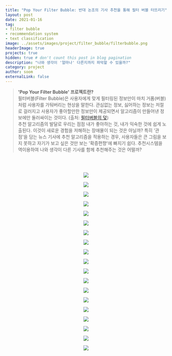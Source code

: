 ```yaml
---
title: "Pop Your Filter Bubble: 반대 논조의 기사 추천을 통해 필터 버블 터뜨리기"
layout: post
date: 2021-01-16 
tag: 
- filter bubble
- recommendation system
- text classification
image: ../assets/images/project/filter_bubble/filterbubble.png
headerImage: true
projects: true
hidden: true # don't count this post in blog pagination
description: "나와 생각이 '얼마나' 다른지까지 파악할 수 있을까?"
category: project
author: soom
externalLink: false
---
```


> **'Pop Your Filter Bubble' 프로젝트란?**    
필터버블(Filter Bubble)은 사용자에게 맞게 필터링된 정보만이 마치 거품(버블)처럼 사용자를 가둬버리는 현상을 말한다. 관심없는 정보, 싫어하는 정보는 저절로 걸러지고 사용자가 좋아할만한 정보만이 제공되면서 알고리즘이 만들어낸 정보에만 둘러싸이는 것이다. (출처: [필터버블의 덫](http://weekly.chosun.com/client/news/viw.asp?ctcd=c02&nNewsNumb=002509100003))  
추천 알고리즘의 발달로 우리는 점점 내가 좋아하는 것, 내가 익숙한 것에 쉽게 노출된다. 이것이 새로운 경험을 저해하는 장애물이 되는 것은 아닐까? 특히 '관점'을 담는 뉴스 기사에 추천 알고리즘을 적용하는 경우, 사용자들은 큰 그림을 보지 못하고 자기가 보고 싶은 것만 보는 '확증편향'에 빠지기 쉽다. 추천시스템을 역이용하여 나와 생각이 다른 기사를 함께 추천해주는 것은 어떨까?  

<br/><br/>

<p align="center"><img src="/assets/images/project/filter_bubble/filter_bubble_final/필터버블터뜨리기_결과보고서_페이지_01.png"></p>
<p align="center"><img src="/assets/images/project/filter_bubble/filter_bubble_final/필터버블터뜨리기_결과보고서_페이지_02.png"></p>
<p align="center"><img src="/assets/images/project/filter_bubble/filter_bubble_final/필터버블터뜨리기_결과보고서_페이지_03.png"></p>
<p align="center"><img src="/assets/images/project/filter_bubble/filter_bubble_final/필터버블터뜨리기_결과보고서_페이지_04.png"></p>
<p align="center"><img src="/assets/images/project/filter_bubble/filter_bubble_final/필터버블터뜨리기_결과보고서_페이지_05.png"></p>
<p align="center"><img src="/assets/images/project/filter_bubble/filter_bubble_final/필터버블터뜨리기_결과보고서_페이지_06.png"></p>
<p align="center"><img src="/assets/images/project/filter_bubble/filter_bubble_final/필터버블터뜨리기_결과보고서_페이지_07.png"></p>
<p align="center"><img src="/assets/images/project/filter_bubble/filter_bubble_final/필터버블터뜨리기_결과보고서_페이지_08.png"></p>
<p align="center"><img src="/assets/images/project/filter_bubble/filter_bubble_final/필터버블터뜨리기_결과보고서_페이지_09.png"></p>
<p align="center"><img src="/assets/images/project/filter_bubble/filter_bubble_final/필터버블터뜨리기_결과보고서_페이지_10.png"></p>
<p align="center"><img src="/assets/images/project/filter_bubble/filter_bubble_final/필터버블터뜨리기_결과보고서_페이지_11.png"></p>
<p align="center"><img src="/assets/images/project/filter_bubble/filter_bubble_final/필터버블터뜨리기_결과보고서_페이지_12.png"></p>
<p align="center"><img src="/assets/images/project/filter_bubble/filter_bubble_final/필터버블터뜨리기_결과보고서_페이지_13.png"></p>
<p align="center"><img src="/assets/images/project/filter_bubble/filter_bubble_final/필터버블터뜨리기_결과보고서_페이지_14.png"></p>
<p align="center"><img src="/assets/images/project/filter_bubble/filter_bubble_final/필터버블터뜨리기_결과보고서_페이지_15.png"></p>
<p align="center"><img src="/assets/images/project/filter_bubble/filter_bubble_final/필터버블터뜨리기_결과보고서_페이지_16.png"></p>
<p align="center"><img src="/assets/images/project/filter_bubble/filter_bubble_final/필터버블터뜨리기_결과보고서_페이지_17.png"></p>
<p align="center"><img src="/assets/images/project/filter_bubble/filter_bubble_final/필터버블터뜨리기_결과보고서_페이지_18.png"></p>
<p align="center"><img src="/assets/images/project/filter_bubble/filter_bubble_final/필터버블터뜨리기_결과보고서_페이지_19.png"></p>
